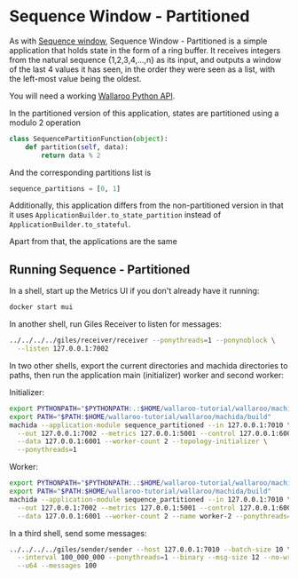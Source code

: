 # Sequence Window - Partitioned

As with [Sequence window](/examples/python/sequence/), Sequence Window - Partitioned is a simple application that holds state in the form of a ring buffer.
It receives integers from the natural sequence {1,2,3,4,...,n} as its input, and outputs a window of the last 4 values it has seen, in the order they were seen as a list, with the left-most value being the oldest.

You will need a working [Wallaroo Python API](/book/python/intro.md).

In the partitioned version of this application, states are partitioned using a modulo 2 operation

```python
class SequencePartitionFunction(object):
    def partition(self, data):
        return data % 2
```

And the corresponding partitions list is

```python
sequence_partitions = [0, 1]
```

Additionally, this application differs from the non-partitioned version in that it uses `ApplicationBuilder.to_state_partition` instead of `ApplicationBuilder.to_stateful`.

Apart from that, the applications are the same

## Running Sequence - Partitioned

In a shell, start up the Metrics UI if you don't already have it running:

```bash
docker start mui
```

In another shell, run Giles Receiver to listen for messages:

```bash
../../../../giles/receiver/receiver --ponythreads=1 --ponynoblock \
  --listen 127.0.0.1:7002
```

In two other shells, export the current directories and machida directories to paths, then run the application main (initializer) worker and second worker:

Initializer:

```bash
export PYTHONPATH="$PYTHONPATH:.:$HOME/wallaroo-tutorial/wallaroo/machida"
export PATH="$PATH:$HOME/wallaroo-tutorial/wallaroo/machida/build"
machida --application-module sequence_partitioned --in 127.0.0.1:7010 \
  --out 127.0.0.1:7002 --metrics 127.0.0.1:5001 --control 127.0.0.1:6000 \
  --data 127.0.0.1:6001 --worker-count 2 --topology-initializer \
  --ponythreads=1
```

Worker:

```bash
export PYTHONPATH="$PYTHONPATH:.:$HOME/wallaroo-tutorial/wallaroo/machida"
export PATH="$PATH:$HOME/wallaroo-tutorial/wallaroo/machida/build"
machida --application-module sequence_partitioned --in 127.0.0.1:7010 \
  --out 127.0.0.1:7002 --metrics 127.0.0.1:5001 --control 127.0.0.1:6000 \
  --data 127.0.0.1:6001 --worker-count 2 --name worker-2 --ponythreads=1
```

In a third shell, send some messages:

```bash
../../../../giles/sender/sender --host 127.0.0.1:7010 --batch-size 10 \
  --interval 100_000_000 --ponythreads=1 --binary --msg-size 12 --no-write \
  --u64 --messages 100
```
